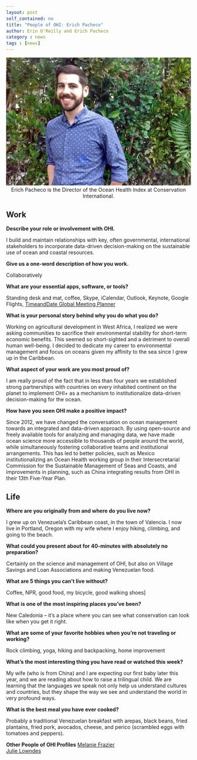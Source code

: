 ```yaml
---
layout: post
self_contained: no
title: "People of OHI: Erich Pacheco"
author: Erin O'Reilly and Erich Pacheco
category : news 
tags : [news]
---
```

<center><img src="../assets/blog_images/ErichPacheco.jpg" width="550px"><br/>
Erich Pacheco is the Director of the Ocean Health Index at Conservation International.</center>

## Work

**Describe your role or involvement with OHI.**

I build and maintain relationships with key, often governmental, international stakeholders to incorporate data-driven decision-making on the sustainable use of ocean and coastal resources. 

**Give us a one-word description of how you work.**

Collaboratively

**What are your essential apps, software, or tools?**

Standing desk and mat, coffee, Skype, iCalendar, Outlook, Keynote, Google Flights, [TimeandDate Global Meeting Planner](https://www.timeanddate.com/worldclock/meeting.html)

**What is your personal story behind why you do what you do?**

Working on agricultural development in West Africa, I realized we were asking communities to sacrifice their environmental stability for short-term economic benefits. This seemed so short-sighted and a detriment to overall human well-being. I decided to dedicate my career to environmental management and focus on oceans given my affinity to the sea since I grew up in the Caribbean.

**What aspect of your work are you most proud of?**

I am really proud of the fact that in less than four years we established strong partnerships with countries on every inhabited continent on the planet to implement OHI+ as a mechanism to institutionalize data-driven decision-making for the ocean.

**How have you seen OHI make a positive impact?**

Since 2012, we have changed the conversation on ocean management towards an integrated and data-driven approach. By using open-source and freely available tools for analyzing and managing data, we have made ocean science more accessible to thousands of people around the world, while simultaneously fostering collaborative teams and institutional arrangements. This has led to better policies, such as  Mexico institutionalizing an Ocean Health working group in their Intersecretarial Commission for the Sustainable Management of Seas and Coasts, and improvements in planning, such as China integrating results from OHI in their 13th Five-Year Plan.

## Life

**Where are you originally from and where do you live now?**

I grew up on Venezuela’s Caribbean coast, in the town of Valencia. I now live in Portland, Oregon with my wife where I enjoy hiking, climbing, and going to the beach.

**What could you present about for 40-minutes with absolutely no preparation?**

Certainly on the science and management of OHI, but also on Village Savings and Loan Associations and making Venezuelan food.

**What are 5 things you can’t live without?**

Coffee, NPR, good food, my bicycle, good walking shoes]

**What is one of the most inspiring places you’ve been?**

New Caledonia – it’s a place where you can see what conservation can look like when you get it right.

**What are some of your favorite hobbies when you’re not traveling or working?**

Rock climbing, yoga, hiking and backpacking, home improvement

**What’s the most interesting thing you have read or watched this week?**

My wife (who is from China) and I are expecting our first baby later this year, and we are reading about how to raise a trilingual child. We are learning that the languages we speak not only help us understand cultures and countries, but they shape the way we see and understand the world in very profound ways.

**What is the best meal you have ever cooked?**

Probably a traditional Venezuelan breakfast with arepas, black beans, fried plantains, fried pork, avocados, cheese, and perico (scrambled eggs with tomatoes and peppers).
<br/>

**Other People of OHI Profiles**
[Melanie Frazier](http://ohi-science.org/news/people-of-ohi-melanie-frazier)<br/>
[Julie Lowndes](http://ohi-science.org/news/people-of-ohi-julie-lowndes)

